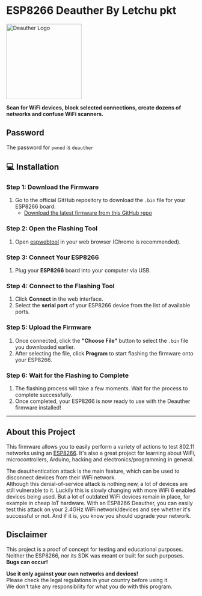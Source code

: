 # ESP8266 Deauther By Letchu pkt

<img src='https://deauther.com/img/logo.png' alt='Deauther Logo' width='200' />

**Scan for WiFi devices, block selected connections, create dozens of networks and confuse WiFi scanners.**


## Password

The password for `pwned` is `deauther`



## 💻 Installation

### Step 1: Download the Firmware

1. Go to the official GitHub repository to download the `.bin` file for your ESP8266 board:
   - [Download the latest firmware from this GitHub repo](https://github.com/letchupkt/esp8266-deauther/)

### Step 2: Open the Flashing Tool

1. Open [espwebtool](https://espwebtool.netlify.app) in your web browser (Chrome is recommended).
   
### Step 3: Connect Your ESP8266

1. Plug your **ESP8266** board into your computer via USB.
   
### Step 4: Connect to the Flashing Tool

1. Click **Connect** in the web interface.
2. Select the **serial port** of your ESP8266 device from the list of available ports.

### Step 5: Upload the Firmware

1. Once connected, click the **"Choose File"** button to select the `.bin` file you downloaded earlier.
2. After selecting the file, click **Program** to start flashing the firmware onto your ESP8266.

### Step 6: Wait for the Flashing to Complete

1. The flashing process will take a few moments. Wait for the process to complete successfully.
2. Once completed, your ESP8266 is now ready to use with the Deauther firmware installed!

---



## About this Project

This firmware allows you to easily perform a variety of actions to test 802.11 networks using an [ESP8266](https://www.espressif.com/en/products/socs/esp8266). It's also a great project for learning about WiFi, microcontrollers, Arduino, hacking and electronics/programming in general.  

The deauthentication attack is the main feature, which can be used to disconnect devices from their WiFi network.  
Although this denial-of-service attack is nothing new, a lot of devices are still vulnerable to it. Luckily this is slowly changing with more WiFi 6 enabled devices being used. But a lot of outdated WiFi devices remain in place, for example in cheap IoT hardware.
With an ESP8266 Deauther, you can easily test this attack on your 2.4GHz WiFi network/devices and see whether it's successful or not. And if it is, you know you should upgrade your network.

## Disclaimer

This project is a proof of concept for testing and educational purposes.  
Neither the ESP8266, nor its SDK was meant or built for such purposes. **Bugs can occur!**  

**Use it only against your own networks and devices!**  
Please check the legal regulations in your country before using it.  
We don't take any responsibility for what you do with this program.  
